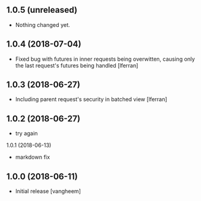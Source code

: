 1.0.5 (unreleased)
------------------

- Nothing changed yet.


1.0.4 (2018-07-04)
------------------

- Fixed bug with futures in inner requests being overwitten, causing
  only the last request's futures being handled [lferran]

1.0.3 (2018-06-27)
------------------

- Including parent request's security in batched view [lferran]


1.0.2 (2018-06-27)
------------------

- try again


1.0.1 (2018-06-13)

- markdown fix


## 1.0.0 (2018-06-11)

- Initial release
  [vangheem]
